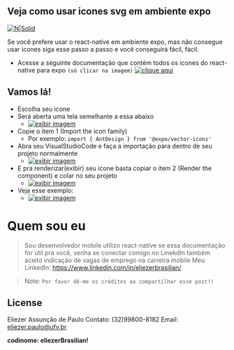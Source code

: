 ## Veja como usar icones svg em ambiente expo

[![N|Solid](https://cldup.com/dTxpPi9lDf.thumb.png)](https://nodesource.com/products/nsolid)

Se você prefere usar o react-native em ambiente expo, mas não consegue usar icones siga esse passo a passo e você conseguirá fácil, fácil.

- Acesse a seguinte documentação que contém todos os icones do react-native para expo ``(só clicar na imagem)``
 [![clique aqui](https://miro.medium.com/max/476/1*GJH5UaZjAV8Ql_vZcmMy-Q.png)](https://icons.expo.fyi/)

## Vamos lá!

- Escolha seu icone
- Será aberta uma tela semelhante a essa abaixo
    - [![exibir imagem](https://drive.google.com/file/d/1e6hJqVkQyYXlQIFfHLWPIQiFjSZQm0kd/view?usp=share_link)](https://drive.google.com/file/d/1e6hJqVkQyYXlQIFfHLWPIQiFjSZQm0kd/view?usp=share_link)
- Copie o item 1 (Import the icon family)
    - Por exemplo: 
 ``` import { AntDesign } from '@expo/vector-icons' ```
- Abra seu VisualStudioCode e faça a importação para dentro de seu projeto normalmente
    - [![exibir imagem](https://drive.google.com/file/d/1BkgFQe1vR0Cfq4iQ0OMBwXtHLEITBWgW/view?usp=share_link)](https://drive.google.com/file/d/1BkgFQe1vR0Cfq4iQ0OMBwXtHLEITBWgW/view?usp=share_link)
- E pra renderizar(exibir) seu icone basta copiar o item 2 (Render the component) e colar no seu projeto
    -   [![exibir imagem](https://drive.google.com/file/d/1v5Ce-cm-zD4kURRZzbEk_E1NA9jvvTSU/view?usp=share_link)](https://drive.google.com/file/d/1v5Ce-cm-zD4kURRZzbEk_E1NA9jvvTSU/view?usp=share_link)
- Veja esse exemplo:
    - [![exibir imagem](https://drive.google.com/file/d/17zbWugI6JBUHA_b4GfBPY1kB02sjCPbE/view?usp=share_link)](https://drive.google.com/file/d/17zbWugI6JBUHA_b4GfBPY1kB02sjCPbE/view?usp=share_link)   
 # Quem sou eu

> Sou desenvolvedor mobile utilizo react-native 
> se essa documentação for útil pra você, venha se conectar comigo no LinekdIn
> também aceito indicação de vagas de emprego na carreira mobile
>Meu LinkedIn: https://www.linkedin.com/in/eliezerbrasilian/

> Note: `Por favor dê-me os créditos ao compartilhar esse post!!`


## License

Eliezer Assunção de Paulo
Contato: (32)99800-8182
Email: eliezer.paulo@ufv.br

**codinome: eliezerBrasilian!**

[//]: # (These are reference links used in the body of this note and get stripped out when the markdown processor does its job. There is no need to format nicely because it shouldn't be seen. Thanks SO - http://stackoverflow.com/questions/4823468/store-comments-in-markdown-syntax)
    [Meu LinkedIn]: <https://www.linkedin.com/in/eliezerbrasilian//>
   [dill]: <https://github.com/joemccann/dillinger>
   [git-repo-url]: <https://github.com/joemccann/dillinger.git>
   [john gruber]: <http://daringfireball.net>
   [df1]: <http://daringfireball.net/projects/markdown/>
   [markdown-it]: <https://github.com/markdown-it/markdown-it>
   [Ace Editor]: <http://ace.ajax.org>
   [node.js]: <http://nodejs.org>
   [Twitter Bootstrap]: <http://twitter.github.com/bootstrap/>
   [jQuery]: <http://jquery.com>
   [@tjholowaychuk]: <http://twitter.com/tjholowaychuk>
   [express]: <http://expressjs.com>
   [AngularJS]: <http://angularjs.org>
   [Gulp]: <http://gulpjs.com>

